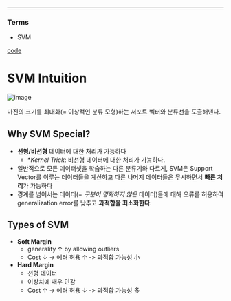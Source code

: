 ****
### Terms
- SVM

[code](https://github.com/EricChoii/ai-boot-camp-ablearn/blob/main/ai/supervised-learning/classification/codes/support_vector_machine.ipynb)

# SVM Intuition
![image](https://user-images.githubusercontent.com/39285147/178284534-ac5200fe-60eb-4dd1-8ad1-b54cb8bfed2c.png)

마진의 크기를 최대화(= 이상적인 분류 모형)하는 서포트 벡터와 분류선을 도출해낸다.

## Why SVM Special?
- **선형/비선형** 데이터에 대한 처리가 가능하다
  - **Kernel Trick*: 비선형 데이터에 대한 처리가 가능하다.
- 일반적으로 모든 데이터셋을 학습하는 다른 분류기와 다르게, SVM은 Support Vector를 이루는 데이터들을 계산하고 다른 나머지 데이터들은 무시하면서 **빠른 처리**가 가능하다
- 경계를 넘어서는 데이터(= *구분이 명확하지 않은* 데이터)들에 대해 오류를 허용하여 generalization error를 낮추고 **과적합을 최소화한다**.

## Types of SVM
- **Soft Margin**
  - generality ↑ by allowing outliers
  - Cost ↓ -> 에러 허용 ↑ -> 과적합 가능성 小
- **Hard Margin**
  - 선형 데이터
  - 이상치에 매우 민감
  - Cost ↑ -> 에러 허용 ↓ -> 과적합 가능성 多
